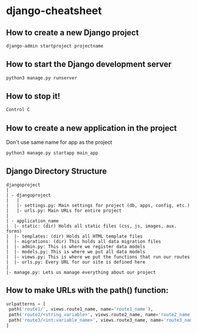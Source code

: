 # django-cheatsheet

## How to create a new Django project
```bash
django-admin startproject projectname
```

## How to start the Django development server
```bash
python3 manage.py runserver
```

## How to stop it!
```bash
Control C
```

## How to create a new application in the project
Don't use same name for app as the project
```bash
python3 manage.py startapp main_app
```

## Django Directory Structure
```
djangoproject
|
| - djangoproject
|   |
|   |- settings.py: Main settings for project (db, apps, config, etc.)
|   |- urls.py: Main URLs for entire project
|
| - application_name
|  |- static: (dir) Holds all static files (css, js, images, aux. forms)
|  |- templates: (dir) Holds all HTML template files
|  |- migrations: (dir) This holds all data migration files
|  |- admin.py: This is where we register data models
|  |- models.py: This is where we put all data models
|  |- views.py: This is where we put the functions that run our routes
|  |- urls.py: Every URL for our site is defined here
|
|- manage.py: Lets us manage everything about our project
```
## How to make URLs with the path() function:
```python
urlpatterns = [
 path('route1/', views.route1_name, name='route1_name'),
 path('route2/<string_variable>', views.route2_name, name='route2_name'),
 path('route3/<int:variable_name>', views.route3_name, name='route3_name'),
]
```
